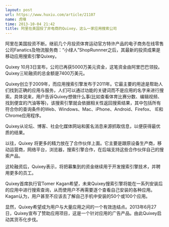 ```yaml
---
layout: post
url: https://www.huxiu.com/article/21107
name: 虎嗅
time: 2013-10-04 21:42
title: 阿里在美国投了非电商的Quixey，这么一家应用搜索公司
---
```

阿里在美国投资不断。继前几个月投资体育运动官方特许产品的电子商务在线零售公司Fanatics及物流服务商：“小绿人”ShopRunnner之后，其最新的投资成果是移动应用搜索引擎Quixey。

Quixey 10月3日宣布，公司已再获5000万美元资金，这笔资金由阿里巴巴领投。Quixey三轮融资的总金额是7400万美元。

Quixey创立于2009年，而应用搜索引擎发布于2011年。它最主要的用途是帮助人们找到正确的应用与服务，人们可以通过功能的关键词而不是应用的名字来进行搜索。具体说来，用户告诉Quixey想做什么事(比如查看体育比赛分数、编辑视频、找到便宜的汽油等等)，该搜索引擎就会依据相关性返回搜索结果，其中包括所有符合你的查询条件的Web、Windows、Mac、iPhone、Android、Firefox、 IE和Chrome应用程序。

Quixey从论坛、博客、社会化媒体网站和匿名消息来源抓取信息，以便获得最优质的结果。

以往，Quixey 将更多的精力放在了合作伙伴上面。它主要是跟原设备生产商，移动运营商，网络平台，浏览器，搜索引擎合作，在后端支持这些合作伙伴自己的搜索产品。

这轮融资后，Quixey表示，将把募集到的资金继续用于开发搜索引擎技术，并聘用更多的员工。

Quixey首席执行官Tomer Kagan希望，未来Quixey搜索引擎将能在一系列安装后的应用中进行搜索查询，从而使用户不再需要逐个查看自己安装的各种应用。Kagan认为，用户甚至不应该去了解自己手机中安装的50个或100个应用。

显然，Quixey希望成为用户与大量应用之间的一个有效连结点。2013年6月27日，Quixey宣布了赞助应用项目，这是一个针对应用的广告产品。由此Quixey启动其货币化步伐。

